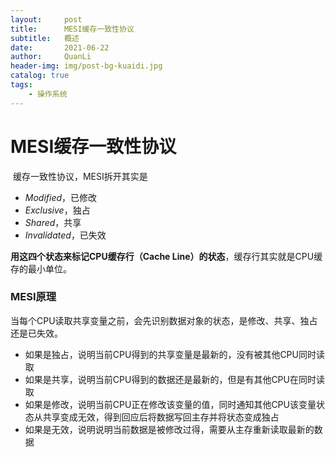 ```yaml
---
layout:     post
title:      MESI缓存一致性协议
subtitle:   概述
date:       2021-06-22
author:     QuanLi
header-img: img/post-bg-kuaidi.jpg
catalog: true
tags:
    - 操作系统
---
```


# MESI缓存一致性协议

​	缓存一致性协议，MESI拆开其实是

- *Modified*，已修改
- *Exclusive*，独占
- *Shared*，共享
- *Invalidated*，已失效

**用这四个状态来标记CPU缓存行（Cache Line）的状态**，缓存行其实就是CPU缓存的最小单位。

### MESI原理

​	当每个CPU读取共享变量之前，会先识别数据对象的状态，是修改、共享、独占还是已失效。

- 如果是独占，说明当前CPU得到的共享变量是最新的，没有被其他CPU同时读取
- 如果是共享，说明当前CPU得到的数据还是最新的，但是有其他CPU在同时读取
- 如果是修改，说明当前CPU正在修改该变量的值，同时通知其他CPU该变量状态从共享变成无效，得到回应后将数据写回主存并将状态变成独占
- 如果是无效，说明说明当前数据是被修改过得，需要从主存重新读取最新的数据